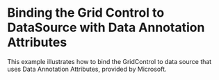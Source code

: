 # Binding the Grid Control to DataSource with Data Annotation Attributes


This example illustrates how to bind the GridControl to data source that uses Data Annotation Attributes, provided by Microsoft.

<br/>


